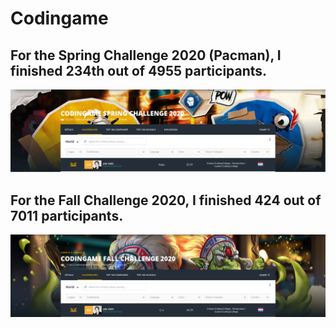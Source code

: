 # Codingame

## For the Spring Challenge 2020 (Pacman), I finished 234th out of 4955 participants.
[![Spring Challenge Peer](pictures/SpringChallenge2020.png)](https://www.codingame.com/contests/spring-challenge-2020)

## For the Fall Challenge 2020, I finished 424 out of 7011 participants.
[![Spring Challenge Peer](pictures/FallChallenge2020.png)](https://www.codingame.com/contests/fall-challenge-2020)

